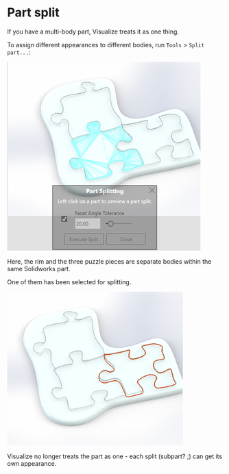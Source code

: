 # Part split

If you have a multi-body part, Visualize treats it as one thing.

To assign different appearances to different bodies, run `Tools` > `Split part...`:

![](.images/part-splitting.png)

Here, the rim and the three puzzle pieces are separate bodies within the same Solidworks part.

One of them has been selected for splitting.

![](.images/part-split-result.png)

Visualize no longer treats the part as one - each split (subpart? ;) can get its own appearance.

